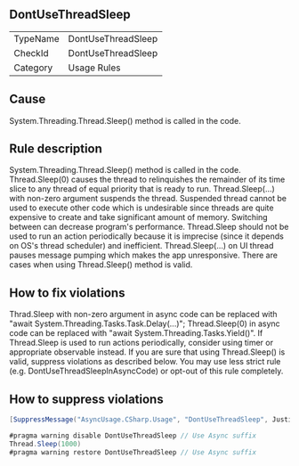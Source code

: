 ## DontUseThreadSleep

<table>
<tr>
  <td>TypeName</td>
  <td>DontUseThreadSleep</td>
</tr>
<tr>
  <td>CheckId</td>
  <td>DontUseThreadSleep</td>
</tr>
<tr>
  <td>Category</td>
  <td>Usage Rules</td>
</tr>
</table>

## Cause

System.Threading.Thread.Sleep() method is called in the code.

## Rule description

System.Threading.Thread.Sleep() method is called in the code. 
Thread.Sleep(0) causes the thread to relinquishes the remainder of its time slice to any thread of equal priority that is ready to run.
Thread.Sleep(...) with non-zero argument suspends the thread. 
Suspended thread cannot be used to execute other code which is undesirable since threads are quite expensive to create and take significant amount of memory.
Switching between can decrease program's performance.
Thread.Sleep should not be used to run an action periodically because it is imprecise (since it depends on OS's thread scheduler) and inefficient.
Thread.Sleep(...) on UI thread pauses message pumping which makes the app unresponsive.
There are cases when using Thread.Sleep() method is valid.

## How to fix violations

Thrad.Sleep with non-zero argument in async code can be replaced with "await System.Threading.Tasks.Task.Delay(...)"; Thread.Sleep(0) in async code can be replaced with "await System.Threading.Tasks.Yield()".
If Thread.Sleep is used to run actions periodically, consider using timer or appropriate observable instead.
If you are sure that using Thread.Sleep() is valid, suppress violations as described below.
You may use less strict rule (e.g. DontUseThreadSleepInAsyncCode) or opt-out of this rule completely.

## How to suppress violations

```csharp
[SuppressMessage("AsyncUsage.CSharp.Usage", "DontUseThreadSleep", Justification = "Reviewed.")]
```

```csharp
#pragma warning disable DontUseThreadSleep // Use Async suffix
Thread.Sleep(1000)
#pragma warning restore DontUseThreadSleep // Use Async suffix
```
